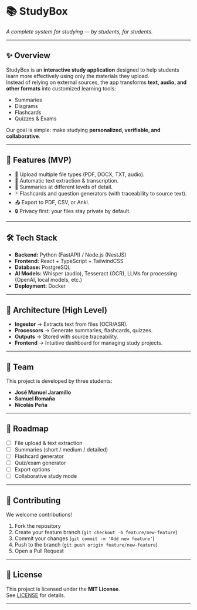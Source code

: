 # 📚 StudyBox  
*A complete system for studying — by students, for students.*

---

## ✨ Overview  
StudyBox is an **interactive study application** designed to help students learn more effectively using only the materials they upload.  
Instead of relying on external sources, the app transforms **text, audio, and other formats** into customized learning tools:  
- Summaries  
- Diagrams  
- Flashcards  
- Quizzes & Exams  

Our goal is simple: make studying **personalized, verifiable, and collaborative**.

---

## 🚀 Features (MVP)  
- 📂 Upload multiple file types (PDF, DOCX, TXT, audio).  
- 📝 Automatic text extraction & transcription.  
- 📑 Summaries at different levels of detail.  
- 🃏 Flashcards and question generators (with traceability to source text).  
- 📤 Export to PDF, CSV, or Anki.  
- 🔒 Privacy first: your files stay private by default.  

---

## 🛠️ Tech Stack  
- **Backend:** Python (FastAPI) / Node.js (NestJS)  
- **Frontend:** React + TypeScript + TailwindCSS  
- **Database:** PostgreSQL  
- **AI Models:** Whisper (audio), Tesseract (OCR), LLMs for processing (OpenAI, local models, etc.)  
- **Deployment:** Docker  

---

## 🧩 Architecture (High Level)  
- **Ingestor** → Extracts text from files (OCR/ASR).  
- **Processors** → Generate summaries, flashcards, quizzes.  
- **Outputs** → Stored with source traceability.  
- **Frontend** → Intuitive dashboard for managing study projects.  

---

## 👥 Team  
This project is developed by three students:  
- **José Manuel Jaramillo**  
- **Samuel Romaña**  
- **Nicolás Peña**  

---

## 📌 Roadmap  
- [ ] File upload & text extraction  
- [ ] Summaries (short / medium / detailed)  
- [ ] Flashcard generator  
- [ ] Quiz/exam generator  
- [ ] Export options  
- [ ] Collaborative study mode  

---

## 🤝 Contributing  
We welcome contributions!  
1. Fork the repository  
2. Create your feature branch (`git checkout -b feature/new-feature`)  
3. Commit your changes (`git commit -m 'Add new feature'`)  
4. Push to the branch (`git push origin feature/new-feature`)  
5. Open a Pull Request  

---

## 📜 License  
This project is licensed under the **MIT License**.  
See [LICENSE](./LICENSE) for details.  

---
